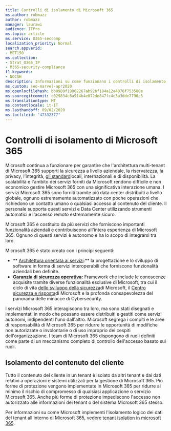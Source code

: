 ```yaml
---
title: Controlli di isolamento di Microsoft 365
ms.author: robmazz
author: robmazz
manager: laurawi
audience: ITPro
ms.topic: article
ms.service: O365-seccomp
localization_priority: Normal
search.appverid:
- MET150
ms.collection:
- Strat_O365_IP
- M365-security-compliance
f1.keywords:
- NOCSH
description: Informazioni su come funzionano i controlli di isolamento all'interno di Microsoft 365, consentendo ai servizi di interoperare o rimanere autonomi in base alle esigenze.
ms.custom: seo-marvel-apr2020
ms.openlocfilehash: bb0989f19002267ab92bf184a12a4076f753580e
ms.sourcegitcommit: c029834c8a914b4e072de847fc4c3a3dde7790c5
ms.translationtype: MT
ms.contentlocale: it-IT
ms.lasthandoff: 09/02/2020
ms.locfileid: "47332377"
---
```

# <a name="microsoft-365-isolation-controls"></a>Controlli di isolamento di Microsoft 365 

Microsoft continua a funzionare per garantire che l'architettura multi-tenant di Microsoft 365 supporti la sicurezza a livello aziendale, la riservatezza, la privacy, l'integrità, [gli standard](https://www.microsoft.com/TrustCenter/Compliance?service=Office#Icons)locali, internazionali e di disponibilità. La scalabilità e l'ambito dei servizi forniti da Microsoft rendono difficile e non economico gestire Microsoft 365 con una significativa interazione umana. I servizi Microsoft 365 sono forniti tramite più data center distribuiti a livello globale, ognuno estremamente automatizzato con poche operazioni che richiedono un contatto umano o qualsiasi accesso al contenuto del cliente. Il personale supporta questi servizi e Data Center utilizzando strumenti automatici e l'accesso remoto estremamente sicuro. 

Microsoft 365 è costituito da più servizi che forniscono importanti funzionalità aziendali e contribuiscono all'intera esperienza di Microsoft 365. Ognuno di questi servizi è autonomo e ha lo scopo di integrarsi tra loro.

Microsoft 365 è stato creato con i principi seguenti:

 - ** [Architettura orientata ai servizi](https://docs.microsoft.com/previous-versions/aa480021(v=msdn.10)):** la progettazione e lo sviluppo di software in forma di servizi interoperabili che forniscono funzionalità aziendali ben definite.
 - **[Garanzia di sicurezza operativa](https://www.microsoft.com/download/details.aspx?id=40872):** Framework che include le conoscenze acquisite tramite diverse funzionalità esclusive di Microsoft, tra cui il ciclo di vita [dello sviluppo della sicurezza](https://www.microsoft.com/sdl/default.aspx)di Microsoft, il [Centro sicurezza e risposta](https://technet.microsoft.com/library/dn440717.aspx)di Microsoft e la profonda consapevolezza del panorama delle minacce di Cybersecurity.

I servizi Microsoft 365 interagiscono tra loro, ma sono stati disegnati e implementati in modo che possano essere distribuiti e gestiti come servizi autonomi, indipendenti l'uno dall'altro. Microsoft segrega i compiti e le aree di responsabilità di Microsoft 365 per ridurre le opportunità di modifiche non autorizzate o involontarie o di uso improprio dei cespiti dell'organizzazione. I team di Microsoft 365 dispongono di ruoli definiti come parte di un meccanismo completo di controllo dell'accesso basato sui ruoli.

## <a name="customer-content-isolation"></a>Isolamento del contenuto del cliente

Tutto il contenuto del cliente in un tenant è isolato da altri tenant e dai dati relativi a operazioni e sistemi utilizzati per la gestione di Microsoft 365. Più forme di protezione vengono implementate in Microsoft 365 per ridurre al minimo il rischio di compromesso di qualsiasi applicazione o servizio Microsoft 365. Anche più forme di protezione impediscono l'accesso non autorizzato alle informazioni dei tenant o del sistema Microsoft 365 stesso.

Per informazioni su come Microsoft implementi l'isolamento logico dei dati del tenant all'interno di Microsoft 365, vedere [tenant isolation in microsoft 365](microsoft-365-tenant-isolation-overview.md).
